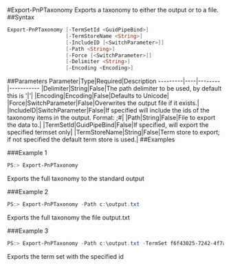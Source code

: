 #Export-PnPTaxonomy
Exports a taxonomy to either the output or to a file.
##Syntax
```powershell
Export-PnPTaxonomy [-TermSetId <GuidPipeBind>]
                   [-TermStoreName <String>]
                   [-IncludeID [<SwitchParameter>]]
                   [-Path <String>]
                   [-Force [<SwitchParameter>]]
                   [-Delimiter <String>]
                   [-Encoding <Encoding>]
```


##Parameters
Parameter|Type|Required|Description
---------|----|--------|-----------
|Delimiter|String|False|The path delimiter to be used, by default this is '|'|
|Encoding|Encoding|False|Defaults to Unicode|
|Force|SwitchParameter|False|Overwrites the output file if it exists.|
|IncludeID|SwitchParameter|False|If specified will include the ids of the taxonomy items in the output. Format: <label>;#<guid>|
|Path|String|False|File to export the data to.|
|TermSetId|GuidPipeBind|False|If specified, will export the specified termset only|
|TermStoreName|String|False|Term store to export; if not specified the default term store is used.|
##Examples

###Example 1
```powershell
PS:> Export-PnPTaxonomy
```
Exports the full taxonomy to the standard output

###Example 2
```powershell
PS:> Export-PnPTaxonomy -Path c:\output.txt
```
Exports the full taxonomy the file output.txt

###Example 3
```powershell
PS:> Export-PnPTaxonomy -Path c:\output.txt -TermSet f6f43025-7242-4f7a-b739-41fa32847254 
```
Exports the term set with the specified id
